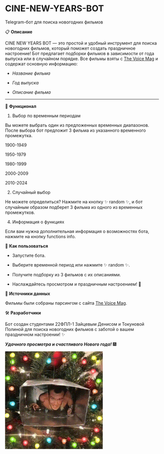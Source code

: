 # CINE-NEW-YEARS-BOT
Telegram-бот для поиска новогодних фильмов

📋 **Описание**

CINE NEW YEARS BOT — это простой и удобный инструмент для поиска новогодних фильмов, который поможет создать праздничное настроение! Бот предлагает подборки фильмов в зависимости от года выпуска или в случайном порядке. Все фильмы взяты с [The Voice Mag](https://www.thevoicemag.ru/lifestyle/films/luchshie-novogodnie-filmy/) и содержат основную информацию:

- *Название фильма*

- *Год выпуска*

- *Описание фильма*

---

🚀 **Функционал**

1. Выбор по временным периодам

Вы можете выбрать один из предложенных временных диапазонов. После выбора бот предложит 3 фильма из указанного временного промежутка.

  1900-1949

  1950-1979

  1980-1999

  2000-2009

  2010-2024

2. Случайный выбор

Не можете определиться? Нажмите на кнопку ✨ random ✨, и бот случайным образом подберет 3 фильма из одного из временных промежутков.

4. Информация о функциях

Если вам нужна дополнительная информация о возможностях бота, нажмите на кнопку functions info.


🔧 **Как пользоваться**

- Запустите бота.

- Выберите временной период или нажмите ✨ random ✨.

- Получите подборку из 3 фильмов с их описаниями.

- Наслаждайтесь просмотром и праздничным настроением! 🎄


💾 **Источники данных**

Фильмы были собраны парсингом с сайта [The Voice Mag](https://www.thevoicemag.ru/lifestyle/films/luchshie-novogodnie-filmy/).


🛠 **Разработчики**

Бот создан студентами 22ФПЛ-1 Зайцевым Денисом и Токуновой Полиной для поиска новогодних фильмов с заботой о вашем праздничном настроении! ✨


***Удачного просмотра и счастливого Нового года!*** 🎆

![alt text](https://github.com/shoodeen/CINE-NEW-YEARS-BOT/blob/26b45a8e108b0e3315ba381aa9fcc957b3dd66f3/bruce-willis-die-hard.gif)
